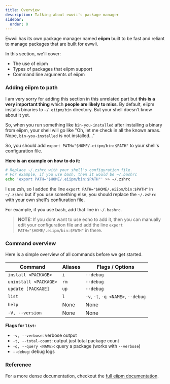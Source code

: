 ```yaml
---
title: Overview
description: Talking about ewwii's package manager
sidebar:
  order: 0
---
```


Ewwii has its own package manager named **eiipm** built to be fast and reliant to manage packages that are built for ewwii.

In this section, we'll cover:

- The use of eiipm
- Types of packages that eiipm support
- Command line arguments of eiipm

### Adding eiipm to path

I am very sorry for adding this section in this unrelated part but **this is a very important thing** which **people are likely to miss**. By default, eiipm installs binaries to `~/.eiipm/bin` directory. But your shell doesn't know about it yet.

So, when you run something like `bin-you-installed` after installing a binary from eiipm, your shell will go like "Oh, let me check in all the known areas. Nope, `bin-you-installed` is not installed..."

So, you should add `export PATH="$HOME/.eiipm/bin:$PATH"` to your shell's configuration file.

**Here is an example on how to do it:**

```bash
# Replace ~/.zshrc with your shell's configuration file.
# For example, if you use bash, then it would be ~/.bashrc
echo 'export PATH="$HOME/.eiipm/bin:$PATH"' >> ~/.zshrc
```

I use zsh, so I added the line `export PATH="$HOME/.eiipm/bin:$PATH"` in `~/.zshrc` but if you use something else, you should replace the `~/.zshrc` with your own shell's confiuration file.

For example, if you use bash, add that line in `~/.bashrc`.

> **NOTE:** If you dont want to use echo to add it, then you can manually edit your configuration file and add the line `export PATH="$HOME/.eiipm/bin:$PATH"` in there.

### Command overview

Here is a simple overview of all commands before we get started.

| Command               | Aliases | Flags / Options                    |
| --------------------- | ------- | ---------------------------------- |
| `install <PACKAGE>`   | `i`     | `--debug`                          |
| `uninstall <PACKAGE>` | `rm`    | `--debug`                          |
| `update [PACKAGE]`    | `up`    | `--debug`                          |
| `list`                | `l`     | `-v`, `-t`, `-q <NAME>`, `--debug` |
| `help`                | None    | None                               |
| `-V, --version`       | None    | None                               |

**Flags for `list`:**

- `-v, --verbose`: verbose output
- `-t, --total-count`: output just total package count
- `-q, --query <NAME>`: query a package (works with `--verbose`)
- `--debug`: debug logs

### Reference

For a more dense documentation, checkout the [full eiipm documentation](https://ewwii-sh.github.io/eiipm/).
